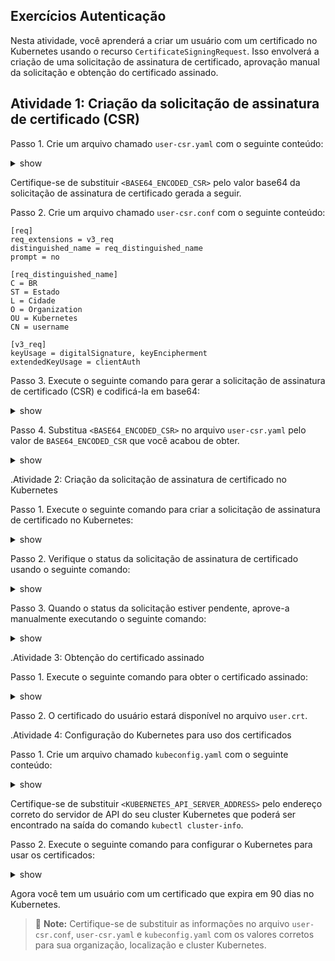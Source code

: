 ## Exercícios Autenticação

Nesta atividade, você aprenderá a criar um usuário com um certificado no Kubernetes usando o recurso `CertificateSigningRequest`. Isso envolverá a criação de uma solicitação de assinatura de certificado, aprovação manual da solicitação e obtenção do certificado assinado.

## Atividade 1: Criação da solicitação de assinatura de certificado (CSR)

Passo 1. Crie um arquivo chamado `user-csr.yaml` com o seguinte conteúdo:

<details><summary>show</summary>
<p>

```yaml
apiVersion: certificates.k8s.io/v1
kind: CertificateSigningRequest
metadata:
  name: username-csr
spec:
  groups:
  - system:authenticated
  signerName: kubernetes.io/kube-apiserver-client
  usages:
  - digital signature
  - key encipherment
  - client auth
  request: <BASE64_ENCODED_CSR>
```

</p>
</details>

Certifique-se de substituir `<BASE64_ENCODED_CSR>` pelo valor base64 da solicitação de assinatura de certificado gerada a seguir.

Passo 2. Crie um arquivo chamado `user-csr.conf` com o seguinte conteúdo:

```
[req]
req_extensions = v3_req
distinguished_name = req_distinguished_name
prompt = no

[req_distinguished_name]
C = BR
ST = Estado
L = Cidade
O = Organization
OU = Kubernetes
CN = username

[v3_req]
keyUsage = digitalSignature, keyEncipherment
extendedKeyUsage = clientAuth
```

Passo 3. Execute o seguinte comando para gerar a solicitação de assinatura de certificado (CSR) e codificá-la em base64:

<details><summary>show</summary>
<p>

```bash
openssl req -new -nodes -newkey rsa:2048 -keyout user.key -out user.csr -config user-csr.conf
```

```bash
BASE64_ENCODED_CSR=$(cat user.csr | base64 | tr -d '\n')
```

</p>
</details>

Passo 4. Substitua `<BASE64_ENCODED_CSR>` no arquivo `user-csr.yaml` pelo valor de `BASE64_ENCODED_CSR` que você acabou de obter.

<details><summary>show</summary>
<p>

```bash
echo $BASE64_ENCODED_CSR >> user-csr.yaml
```

</p>
</details>

.Atividade 2: Criação da solicitação de assinatura de certificado no Kubernetes

Passo 1. Execute o seguinte comando para criar a solicitação de assinatura de certificado no Kubernetes:

<details><summary>show</summary>
<p>

```bash
kubectl create -f user-csr.yaml
```

</p>
</details>

Passo 2. Verifique o status da solicitação de assinatura de certificado usando o seguinte comando:

<details><summary>show</summary>
<p>

```bash
kubectl get certificatesigningrequests
```

</p>
</details>

Passo 3. Quando o status da solicitação estiver pendente, aprove-a manualmente executando o seguinte comando:

<details><summary>show</summary>
<p>

```bash
kubectl certificate approve username-csr
```

</p>
</details>

.Atividade 3: Obtenção do certificado assinado

Passo 1. Execute o seguinte comando para obter o certificado assinado:

<details><summary>show</summary>
<p>

```bash
kubectl get certificatesigningrequest username-csr -o jsonpath='{.status.certificate}' | base64 --decode > user.crt
```

</p>
</details>

Passo 2. O certificado do usuário estará disponível no arquivo `user.crt`.

.Atividade 4: Configuração do Kubernetes para uso dos certificados

Passo 1. Crie um arquivo chamado `kubeconfig.yaml` com o seguinte conteúdo:

<details><summary>show</summary>
<p>

```yaml
apiVersion: v1
clusters:
- cluster:
    certificate-authority: ca.crt
    server: https://<KUBERNETES_API_SERVER_ADDRESS>
  name: my-cluster
contexts:
- context:
    cluster: my-cluster
    user: username
  name: my-context
current-context: my-context
kind: Config
preferences: {}
users:
- name: username
  user:
    client-certificate: user.crt
    client-key: user.key
```

</p>
</details>

Certifique-se de substituir `<KUBERNETES_API_SERVER_ADDRESS>` pelo endereço correto do servidor de API do seu cluster Kubernetes que poderá ser encontrado na saída do comando `kubectl cluster-info`.

Passo 2. Execute o seguinte comando para configurar o Kubernetes para usar os certificados:

<details><summary>show</summary>
<p>

```bash
kubectl config --kubeconfig=kubeconfig.yaml use-context my-context
```

</p>
</details>

Agora você tem um usuário com um certificado que expira em 90 dias no Kubernetes.

> :memo: **Note:** Certifique-se de substituir as informações no arquivo `user-csr.conf`, `user-csr.yaml` e `kubeconfig.yaml` com os valores corretos para sua organização, localização e cluster Kubernetes.
